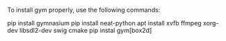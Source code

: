 To install gym properly, use the following commands:

pip install gymnasium
pip install neat-python
apt install xvfb ffmpeg xorg-dev libsdl2-dev swig cmake
pip instal gym[box2d]
